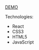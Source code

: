 [DEMO](https://nazmeln.github.io/react_todo-app/)

Technologies:

- React
- CSS3
- HTML5
- JavaScript
